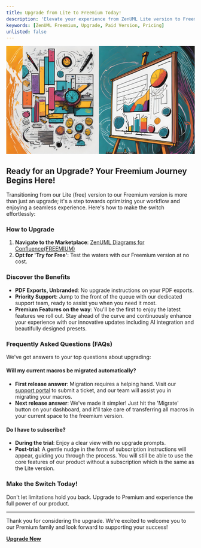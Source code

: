 ```yaml
---
title: Upgrade from Lite to Freemium Today!
description: 'Elevate your experience from ZenUML Lite version to Freemium and enjoy seamless workflows, dedicated support, and more!'
keywords: [ZenUML Freemium, Upgrade, Paid Version, Pricing]
unlisted: false
---
```


![](../../static/img/pages/upgrade-og.jpeg)

## Ready for an Upgrade? Your Freemium Journey Begins Here!

Transitioning from our Lite (free) version to our Freemium version is more than just an upgrade; it's a step towards optimizing your workflow and enjoying a seamless experience. Here's how to make the switch effortlessly:

### **How to Upgrade**

1. **Navigate to the Marketplace**: [ZenUML Diagrams for Confluence(FREEMIUM)](https://marketplace.atlassian.com/apps/1218380/zenuml-diagrams-for-confluence-freemium?tab=overview&hosting=cloud)
2. **Opt for 'Try for Free'**: Test the waters with our Freemium version at no cost.

### **Discover the Benefits**

- **PDF Exports, Unbranded**: No upgrade instructions on your PDF exports.
- **Priority Support**: Jump to the front of the queue with our dedicated support team, ready to assist you when you need it most.
- **Premium Features on the way**: You'll be the first to enjoy the latest features we roll out. Stay ahead of the curve and continuously enhance your experience with our innovative updates including AI integration and beautifully designed presets.

### **Frequently Asked Questions (FAQs)**

We've got answers to your top questions about upgrading:

#### Will my current macros be migrated automatically?

- **First release answer**: Migration requires a helping hand. Visit our [support portal](https://zenuml.atlassian.net/servicedesk/customer/portals) to submit a ticket, and our team will assist you in migrating your macros.
- **Next release answer**: We've made it simpler! Just hit the 'Migrate' button on your dashboard, and it'll take care of transferring all macros in your current space to the freemium version.

#### Do I have to subscribe?

- **During the trial**: Enjoy a clear view with no upgrade prompts.
- **Post-trial**: A gentle nudge in the form of subscription instructions will appear, guiding you through the process. You will still be able to use the core features of our product without a subscription which is the same as the Lite version.

### **Make the Switch Today!**

Don't let limitations hold you back. Upgrade to Premium and experience the full power of our product.

---

Thank you for considering the upgrade. We're excited to welcome you to our Premium family and look forward to supporting your success!

[**Upgrade Now**](https://marketplace.atlassian.com/apps/1218380/zenuml-diagrams-for-confluence-freemium?tab=overview&hosting=cloud)
